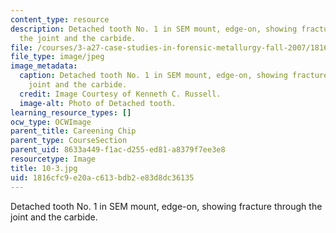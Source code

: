 ```yaml
---
content_type: resource
description: Detached tooth No. 1 in SEM mount, edge-on, showing fracture through
  the joint and the carbide.
file: /courses/3-a27-case-studies-in-forensic-metallurgy-fall-2007/1816cfc9e20ac613bdb2e83d8dc36135_10-3.jpg
file_type: image/jpeg
image_metadata:
  caption: Detached tooth No. 1 in SEM mount, edge-on, showing fracture through the
    joint and the carbide.
  credit: Image Courtesy of Kenneth C. Russell.
  image-alt: Photo of Detached tooth.
learning_resource_types: []
ocw_type: OCWImage
parent_title: Careening Chip
parent_type: CourseSection
parent_uid: 8633a449-f1ac-d255-ed81-a8379f7ee3e8
resourcetype: Image
title: 10-3.jpg
uid: 1816cfc9-e20a-c613-bdb2-e83d8dc36135
---
```

Detached tooth No. 1 in SEM mount, edge-on, showing fracture through the joint and the carbide.

